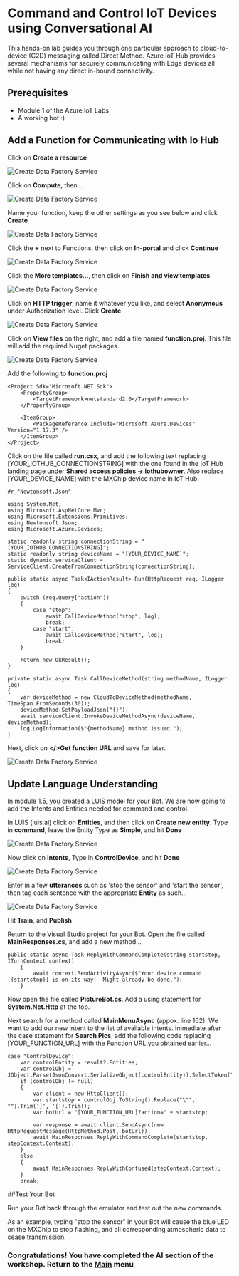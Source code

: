 # Command and Control IoT Devices using Conversational AI

This hands-on lab guides you through one particular approach to cloud-to-device (C2D) messaging called Direct Method.  Azure IoT Hub provides several mechanisms for securely communicating with Edge devices all while not having any direct in-bound connectivity.

## Prerequisites

- Module 1 of the Azure IoT Labs
- A working bot :)

## Add a Function for Communicating with Io Hub

Click on **Create a resource**

![Create Data Factory Service](images/create_resource.png)

Click on **Compute**, then...

![Create Data Factory Service](images/azure_function.png)

Name your function, keep the other settings as you see below and click **Create**

![Create Data Factory Service](images/create_function.png)

Click the **+** next to Functions, then click on **In-portal** and click **Continue**

![Create Data Factory Service](images/in_portal.png)

Click the **More templates...**, then click on **Finish and view templates**

![Create Data Factory Service](images/more_templates.png)

Click on **HTTP trigger**, name it whatever you like, and select **Anonymous** under Authorization level.  Click **Create**

![Create Data Factory Service](images/auth_level.png)

Click on **View files** on the right, and add a file named **function.proj**.  This file will add the required Nuget packages.

![Create Data Factory Service](images/function_proj.png)

Add the following to **function.proj**

```
<Project Sdk="Microsoft.NET.Sdk">
    <PropertyGroup>
        <TargetFramework>netstandard2.0</TargetFramework>
    </PropertyGroup>
    
    <ItemGroup>
        <PackageReference Include="Microsoft.Azure.Devices" Version="1.17.3" />
    </ItemGroup>
</Project>
```

Click on the file called **run.csx**, and add the following text replacing [YOUR_IOTHUB_CONNECTIONSTRING] with the one found in the IoT Hub landing page under **Shared access policies -> iothubowner**.  Also replace [YOUR_DEVICE_NAME] with the MXChip device name in IoT Hub.

```
#r "Newtonsoft.Json"

using System.Net;
using Microsoft.AspNetCore.Mvc;
using Microsoft.Extensions.Primitives;
using Newtonsoft.Json;
using Microsoft.Azure.Devices;

static readonly string connectionString = "[YOUR_IOTHUB_CONNECTIONSTRING]";
static readonly string deviceName = "[YOUR_DEVICE_NAME]";
static dynamic serviceClient = ServiceClient.CreateFromConnectionString(connectionString);

public static async Task<IActionResult> Run(HttpRequest req, ILogger log)
{
    switch (req.Query["action"])
    {
        case "stop":
            await CallDeviceMethod("stop", log);
            break;
        case "start":
            await CallDeviceMethod("start", log);
            break;
    }

    return new OkResult();
}

private static async Task CallDeviceMethod(string methodName, ILogger log)
{
    var deviceMethod = new CloudToDeviceMethod(methodName, TimeSpan.FromSeconds(30));
    deviceMethod.SetPayloadJson("{}");
    await serviceClient.InvokeDeviceMethodAsync(deviceName, deviceMethod);
    log.LogInformation($"{methodName} method issued.");
}
```

Next, click on **</>Get function URL** and save for later.

![Create Data Factory Service](images/function_url.png)

## Update Language Understanding

In module 1.5, you created a LUIS model for your Bot.  We are now going to add the Intents and Entities needed for command and control.

In LUIS (luis.ai) click on **Entities**, and then click on **Create new entity**.  Type in **command**, leave the Entity Type as **Simple**, and hit **Done**

![Create Data Factory Service](images/entities.png)

Now click on **Intents**, Type in **ControlDevice**, and hit **Done**

![Create Data Factory Service](images/intents.png)

Enter in a few **utterances** such as 'stop the sensor' and 'start the sensor', then tag each sentence with the appropriate **Entity** as such...

![Create Data Factory Service](images/utterances.png)

Hit **Train**, and **Publish**

Return to the Visual Studio project for your Bot.  Open the file called **MainResponses.cs**, and add a new method...

```
public static async Task ReplyWithCommandComplete(string startstop, ITurnContext context)
    {
        await context.SendActivityAsync($"Your device command [{startstop}] is on its way!  Might already be done.");
    }
```

Now open the file called **PictureBot.cs**.  Add a using statement for **System.Net.Http** at the top.

Next search for a method called **MainMenuAsync** (appox. line 162).  We want to add our new intent to the list of available intents.  Immediate after the case statement for **Search Pics**, add the following code replacing [YOUR_FUNCTION_URL] with the Function URL you obtained earlier...

```
case "ControlDevice":
    var controlEntity = result?.Entities;
    var controlObj = JObject.Parse(JsonConvert.SerializeObject(controlEntity)).SelectToken("command");
    if (controlObj != null)
    {
        var client = new HttpClient();
        var startstop = controlObj.ToString().Replace("\"", "").Trim(']', '[').Trim();
        var botUrl = "[YOUR_FUNCTION_URL]?action=" + startstop;
        
        var response = await client.SendAsync(new HttpRequestMessage(HttpMethod.Post, botUrl));
        await MainResponses.ReplyWithCommandComplete(startstop, stepContext.Context);
    }
    else
    {
        await MainResponses.ReplyWithConfused(stepContext.Context);
    }
    break;
```

##Test Your Bot

Run your Bot back through the emulator and test out the new commands.

As an example, typing "stop the sensor" in your Bot will cause the blue LED on the MXChip to stop flashing, and all corresponding atmospheric data to cease transmission.

### Congratulations! You have completed the AI section of the workshop. Return to the [Main](../../README.md) menu